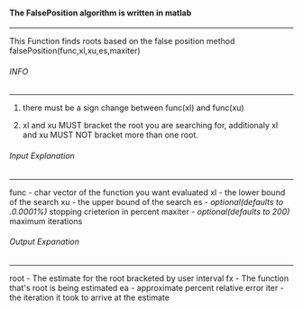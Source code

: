 #### The FalsePosition algorithm is written in matlab 
---


 This Function finds roots based on the false position method 
   falsePosition(func,xl,xu,es,maxiter)

###### INFO
---

1.   there must be a sign change between func(xl) and func(xu)

2.   xl and xu MUST bracket the root you are searching for, additionaly xl and xu MUST NOT bracket more than one root.

###### Input Explanation
--- 
   func - char vector of the function you want evaluated 
   xl - the lower bound of the search 
   xu - the upper bound of the search 
   es - *optional(defaults to .0.0001%)* stopping crieterion in percent
   maxiter - *optional(defaults to 200)* maximum iterations 

###### Output Expanation
---
   root - The estimate for the root bracketed by user interval
   fx - The function that's root is being estimated
   ea - approximate percent relative error
   iter - the iteration it took to arrive at the estimate


